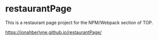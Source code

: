 # restaurantPage

This is a restaurant page project for the NPM/Webpack section of TOP.

https://jonahberlyne.github.io/restaurantPage/
